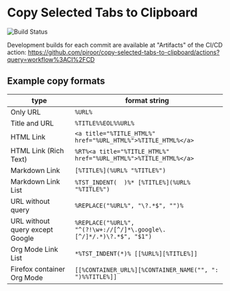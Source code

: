 # Copy Selected Tabs to Clipboard

![Build Status](https://github.com/piroor/copy-selected-tabs-to-clipboard/actions/workflows/main.yml/badge.svg?branch=trunk)

Development builds for each commit are available at "Artifacts" of the CI/CD action:
https://github.com/piroor/copy-selected-tabs-to-clipboard/actions?query=workflow%3ACI%2FCD

## Example copy formats

|type|format string|
|----|-------------|
|Only URL|`%URL%`|
|Title and URL|`%TITLE%%EOL%%URL%`|
|HTML Link|`<a title="%TITLE_HTML%" href="%URL_HTML%">%TITLE_HTML%</a>`|
|HTML Link (Rich Text)|`%RT%<a title="%TITLE_HTML%" href="%URL_HTML%">%TITLE_HTML%</a>`|
|Markdown Link|`[%TITLE%](%URL% "%TITLE%")`|
|Markdown Link List|`%TST_INDENT(  )%* [%TITLE%](%URL% "%TITLE%")`|
|URL without query|`%REPLACE("%URL%", "\?.*$", "")%`|
|URL without query except Google|`%REPLACE("%URL%", "^(?!\w+://[^/]*\.google\.[^/]*/.*)\?.*$", "$1")`|
|Org Mode Link List|`*%TST_INDENT(*)% [[%URL%][%TITLE%]]`|
|Firefox container Org Mode| `[[%CONTAINER_URL%][%CONTAINER_NAME("", ": ")%%TITLE%]]`|
